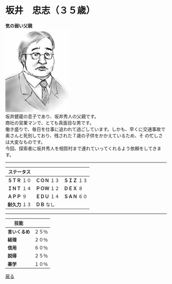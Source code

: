 # 坂井　忠志（３５歳）    
**気の弱い父親**  
![](..\003_Picture\06_坂井_忠志.gif)  
坂井健蔵の息子であり、坂井秀人の父親です。  
商社の営業マンで、とても真面目な男です。  
働き盛りで、毎日を仕事に追われて過ごしています。しかも、早くに交通事故で奥さんと死別しており、残された７歳の子供をかかえているため、そ の忙しさは大変なものです。  
今回、探索者に坂井秀人を相賀村まで連れていってくれるよう依頼をしてきます。  
  
  
---  

ステータス|||  
---|---|---|  
**ＳＴＲ** １０|**ＣＯＮ** １３|**ＳＩＺ** １３|  
**ＩＮＴ** １４|**ＰＯＷ** １２|**ＤＥＸ** ８|  
**ＡＰＰ** ９|**ＥＤＵ** １４|**ＳＡＮ** ６０|  
**耐久力** １３|**ＤＢ** なし|  
  
---  

技能||  
---|---|  
**言いくるめ**|２５％|  
**経理**|２０％|  
**信用**|６０％|  
**説得**|２５％|  
**薬学**|１０％|  

<a href="javascript:history.back()">戻る</a>
